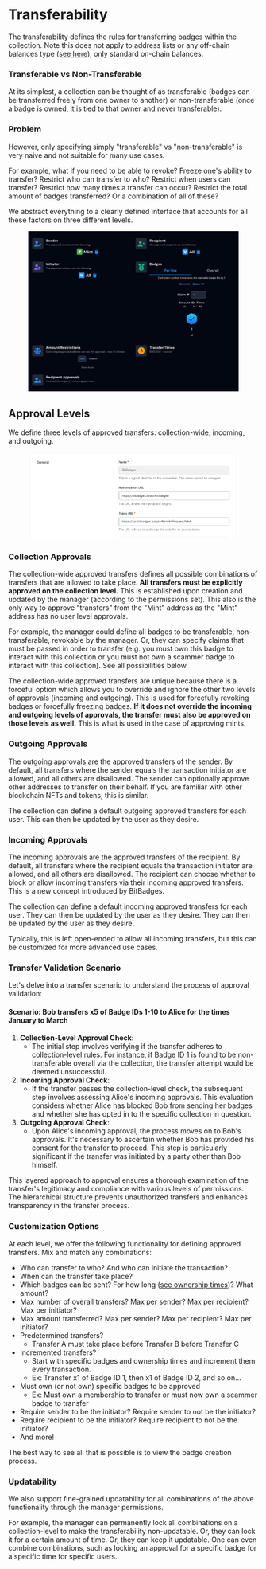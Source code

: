 # Transferability

The transferability defines the rules for transferring badges within the collection. Note this does not apply to address lists or any off-chain balances type ([see here](balances-types.md)), only standard on-chain balances.

### **Transferable vs Non-Transferable**

At its simplest, a collection can be thought of as transferable (badges can be transferred freely from one owner to another) or non-transferable (once a badge is owned, it is tied to that owner and never transferable).

### Problem

However, only specifying simply "transferable" vs "non-transferable" is very naive and not suitable for many use cases.&#x20;

For example, what if you need to be able to revoke? Freeze one's ability to transfer? Restrict who can transfer to who? Restrict when users can transfer? Restrict how many times a transfer can occur? Restrict the total amount of badges transferred? Or a combination of all of these?

We abstract everything to a clearly defined interface that accounts for all these factors on three different levels.

<figure><img src="../../../.gitbook/assets/image (157).png" alt=""><figcaption></figcaption></figure>

## Approval Levels

We define three levels of approved transfers: collection-wide, incoming, and outgoing.&#x20;

<figure><img src="../../../.gitbook/assets/image (32).png" alt=""><figcaption></figcaption></figure>

### **Collection Approvals**

The collection-wide approved transfers defines all possible combinations of transfers that are allowed to take place. **All transfers must be explicitly approved on the collection level.** This is established upon creation and updated by the manager (according to the permissions set). This also is the only way to approve "transfers" from the "Mint" address as the "Mint" address has no user level approvals.

For example, the manager could define all badges to be transferable, non-transferable, revokable by the manager. Or, they can specify claims that must be passed in order to transfer (e.g. you must own this badge to interact with this collection or you must not own a scammer badge to interact with this collection). See all possibilities below.

The collection-wide approved transfers are unique because there is a forceful option which allows you to override and ignore the other two levels of approvals (incoming and outgoing). This is used for forcefully revoking badges or forcefully freezing badges. **If it does not override the incoming and outgoing levels of approvals, the transfer must also be approved on those levels as well.** This is what is used in the case of approving mints.

### **Outgoing Approvals**

The outgoing approvals are the approved transfers of the sender. By default, all transfers where the sender equals the transaction initiator are allowed, and all others are disallowed. The sender can optionally approve other addresses to transfer on their behalf. If you are familiar with other blockchain NFTs and tokens, this is similar.

The collection can define a default outgoing approved transfers for each user. This can then be updated by the user as they desire.

### **Incoming Approvals**

The incoming approvals are the approved transfers of the recipient. By default, all transfers where the recipient equals the transaction initiator are allowed, and all others are disallowed. The recipient can choose whether to block or allow incoming transfers via their incoming approved transfers. This is a new concept introduced by BitBadges.

The collection can define a default incoming approved transfers for each user. They can then be updated by the user as they desire. They can then be updated by the user as they desire.

Typically, this is left open-ended to allow all incoming transfers, but this can be customized for more advanced use cases.

### Transfer Validation Scenario

Let's delve into a transfer scenario to understand the process of approval validation:

#### Scenario: Bob transfers x5 of Badge IDs 1-10 to Alice for the times January to March&#x20;

1. **Collection-Level Approval Check**:
    - The initial step involves verifying if the transfer adheres to collection-level rules. For instance, if Badge ID 1 is found to be non-transferable overall via the collection, the transfer attempt would be deemed unsuccessful.
2. **Incoming Approval Check**:
    - If the transfer passes the collection-level check, the subsequent step involves assessing Alice's incoming approvals. This evaluation considers whether Alice has blocked Bob from sending her badges and whether she has opted in to the specific collection in question.
3. **Outgoing Approval Check**:
    - Upon Alice's incoming approval, the process moves on to Bob's approvals. It's necessary to ascertain whether Bob has provided his consent for the transfer to proceed. This step is particularly significant if the transfer was initiated by a party other than Bob himself.

This layered approach to approval ensures a thorough examination of the transfer's legitimacy and compliance with various levels of permissions. The hierarchical structure prevents unauthorized transfers and enhances transparency in the transfer process.

### Customization Options

At each level, we offer the following functionality for defining approved transfers. Mix and match any combinations:

-   Who can transfer to who? And who can initiate the transaction?
-   When can the transfer take place?
-   Which badges can be sent? For how long ([see ownership times](time-dependent-ownership.md))? What amount?
-   Max number of overall transfers? Max per sender? Max per recipient? Max per initiator?
-   Max amount transferred? Max per sender? Max per recipient? Max per initiator?
-   Predetermined transfers?
    -   Transfer A must take place before Transfer B before Transfer C
-   Incremented transfers?&#x20;
    -   Start with specific badges and ownership times and increment them every transaction.
    -   Ex: Transfer x1 of Badge ID 1, then x1 of Badge ID 2, and so on...
-   Must own (or not own) specific badges to be approved
    -   Ex: Must own a membership to transfer or must now own a scammer badge to transfer
-   Require sender to be the initiator? Require sender to not be the initiator?
-   Require recipient to be the initiator? Require recipient to not be the initiator?
-   And more!

The best way to see all that is possible is to view the badge creation process.

### **Updatability**

We also support fine-grained updatability for all combinations of the above functionality through the manager permissions.

For example, the manager can permanently lock all combinations on a collection-level to make the transferability non-updatable. Or, they can lock it for a certain amount of time. Or, they can keep it updatable. One can even combine combinations, such as locking an approval for a specific badge for a specific time for specific users.
